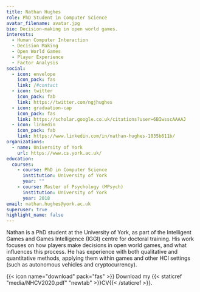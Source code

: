 ```yaml
---
title: Nathan Hughes
role: PhD Student in Computer Science
avatar_filename: avatar.jpg
bio: Decision-making in open world games.
interests:
  - Human Computer Interaction
  - Decision Making
  - Open World Games
  - Player Experience
  - Factor Analysis
social:
  - icon: envelope
    icon_pack: fas
    link: /#contact
  - icon: twitter
    icon_pack: fab
    link: https://twitter.com/ngjhughes
  - icon: graduation-cap
    icon_pack: fas
    link: https://scholar.google.co.uk/citations?user=6BIwsscAAAAJ
  - icon: linkedin
    icon_pack: fab
    link: https://www.linkedin.com/in/nathan-hughes-1035b611b/
organizations:
  - name: University of York
    url: https://www.cs.york.ac.uk/
education:
  courses:
    - course: PhD in Computer Science
      institution: University of York
      year: ""
    - course: Master of Psychology (MPsych)
      institution: University of York
      year: 2018
email: nathan.hughes@york.ac.uk
superuser: true
highlight_name: false
---
```

Nathan is a PhD student at the University of York, as part of the Intelligent Games and Games Intelligence (IGGI) centre for doctoral training. His work focuses on how players make decisions in open world games, and what influences this process. He has experience with both qualitative and quantitative methods, applying them within games and other HCI settings (such as autonomous vehicles and cryptocurrency).

{{< icon name="download" pack="fas" >}} Download my {{< staticref "media/NHCV2020.pdf" "newtab" >}}CV{{< /staticref >}}.